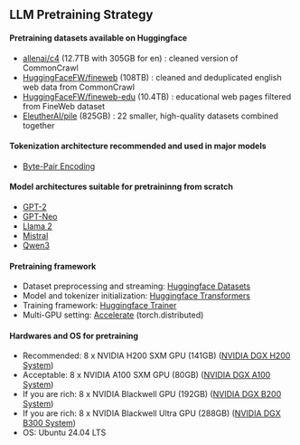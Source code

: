 ## LLM Pretraining Strategy

#### Pretraining datasets available on Huggingface
- [allenai/c4](https://huggingface.co/datasets/allenai/c4) (12.7TB with 305GB for en) : cleaned version of CommonCrawl
- [HuggingFaceFW/fineweb](https://huggingface.co/datasets/HuggingFaceFW/fineweb) (108TB) : cleaned and deduplicated english web data from CommonCrawl
- [HuggingFaceFW/fineweb-edu](https://huggingface.co/datasets/HuggingFaceFW/fineweb-edu) (10.4TB) : educational web pages filtered from FineWeb dataset
- [EleutherAI/pile](https://huggingface.co/datasets/EleutherAI/pile) (825GB) : 22 smaller, high-quality datasets combined together

#### Tokenization architecture recommended and used in major models
- [Byte-Pair Encoding](https://huggingface.co/learn/llm-course/en/chapter6/5)

#### Model architectures suitable for pretraininng from scratch
- [GPT-2](https://huggingface.co/docs/transformers/en/model_doc/gpt2)
- [GPT-Neo](https://huggingface.co/docs/transformers/en/model_doc/gpt_neo)
- [Llama 2](https://huggingface.co/docs/transformers/en/model_doc/llama2)
- [Mistral](https://huggingface.co/docs/transformers/en/model_doc/mistral)
- [Qwen3](https://huggingface.co/docs/transformers/en/model_doc/qwen3)

#### Pretraining framework
- Dataset preprocessing and streaming: [Huggingface Datasets](https://huggingface.co/docs/datasets/en/index)
- Model and tokenizer initialization: [Huggingface Transformers](https://huggingface.co/docs/transformers/en/index)
- Training framework: [Huggingface Trainer](https://huggingface.co/docs/transformers/en/main_classes/trainer)
- Multi-GPU setting: [Accelerate](https://huggingface.co/docs/accelerate/en/index) (torch.distributed)

#### Hardwares and OS for pretraining
- Recommended: 8 x NVIDIA H200 SXM GPU (141GB) ([NVIDIA DGX H200 System](https://www.nvidia.com/en-us/data-center/dgx-h200/?ncid=no-ncid))
- Acceptable: 8 x NVIDIA A100 SXM GPU (80GB) ([NVIDIA DGX A100 System](https://docs.nvidia.com/dgx/dgxa100-user-guide/introduction-to-dgxa100.html))
- If you are rich: 8 x NVIDIA Blackwell GPU (192GB) ([NVIDIA DGX B200 System](https://www.nvidia.com/en-us/data-center/dgx-b200/?ncid=no-ncid))
- If you are rich: 8 x NVIDIA Blackwell Ultra GPU (288GB) ([NVIDIA DGX B300 System](https://www.nvidia.com/en-us/data-center/dgx-b300/?ncid=no-ncid))
- OS: Ubuntu 24.04 LTS
